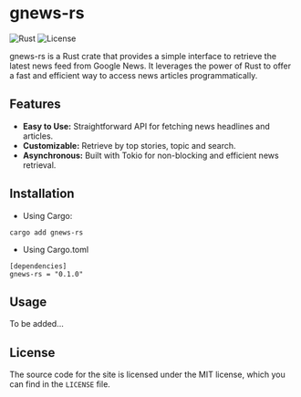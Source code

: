# gnews-rs

![Rust](https://img.shields.io/badge/language-Rust-orange)
![License](https://img.shields.io/badge/license-MIT-blue)

gnews-rs is a Rust crate that provides a simple interface to retrieve the latest news feed from Google News. It leverages the power of Rust to offer a fast and efficient way to access news articles programmatically.

## Features

- **Easy to Use:** Straightforward API for fetching news headlines and articles.
- **Customizable:** Retrieve by top stories, topic and search.
- **Asynchronous:** Built with Tokio for non-blocking and efficient news retrieval.

## Installation

- Using Cargo:

```
cargo add gnews-rs
```

- Using Cargo.toml
```
[dependencies]
gnews-rs = "0.1.0"
```

## Usage

To be added...

## License

The source code for the site is licensed under the MIT license, which you can find in
the ```LICENSE``` file.

